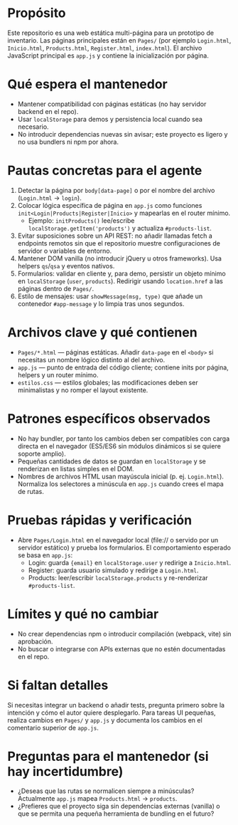 Propósito
=======
Este repositorio es una web estática multi-página para un prototipo de inventario. Las páginas principales están en `Pages/` (por ejemplo `Login.html`, `Inicio.html`, `Products.html`, `Register.html`, `index.html`). El archivo JavaScript principal es `app.js` y contiene la inicialización por página.

Qué espera el mantenedor
========================
- Mantener compatibilidad con páginas estáticas (no hay servidor backend en el repo).
- Usar `localStorage` para demos y persistencia local cuando sea necesario.
- No introducir dependencias nuevas sin avisar; este proyecto es ligero y no usa bundlers ni npm por ahora.

Pautas concretas para el agente
================================
1. Detectar la página por `body[data-page]` o por el nombre del archivo (`Login.html` → `login`).
2. Colocar lógica específica de página en `app.js` como funciones `init<Login|Products|Register|Inicio>` y mapearlas en el router mínimo.
   - Ejemplo: `initProducts()` lee/escribe `localStorage.getItem('products')` y actualiza `#products-list`.
3. Evitar suposiciones sobre un API REST: no añadir llamadas fetch a endpoints remotos sin que el repositorio muestre configuraciones de servidor o variables de entorno.
4. Mantener DOM vanilla (no introducir jQuery u otros frameworks). Usa helpers `qs`/`qsa` y eventos nativos.
5. Formularios: validar en cliente y, para demo, persistir un objeto mínimo en `localStorage` (`user`, `products`). Redirigir usando `location.href` a las páginas dentro de `Pages/`.
6. Estilo de mensajes: usar `showMessage(msg, type)` que añade un contenedor `#app-message` y lo limpia tras unos segundos.

Archivos clave y qué contienen
===============================
- `Pages/*.html` — páginas estáticas. Añadir `data-page` en el `<body>` si necesitas un nombre lógico distinto al del archivo.
- `app.js` — punto de entrada del código cliente; contiene inits por página, helpers y un router mínimo.
- `estilos.css` — estilos globales; las modificaciones deben ser minimalistas y no romper el layout existente.

Patrones específicos observados
==============================
- No hay bundler, por tanto los cambios deben ser compatibles con carga directa en el navegador (ES5/ES6 sin módulos dinámicos si se quiere soporte amplio).
- Pequeñas cantidades de datos se guardan en `localStorage` y se renderizan en listas simples en el DOM.
- Nombres de archivos HTML usan mayúscula inicial (p. ej. `Login.html`). Normaliza los selectores a minúscula en `app.js` cuando crees el mapa de rutas.

Pruebas rápidas y verificación
==============================
- Abre `Pages/Login.html` en el navegador local (file:// o servido por un servidor estático) y prueba los formularios. El comportamiento esperado se basa en `app.js`:
  - Login: guarda `{email}` en `localStorage.user` y redirige a `Inicio.html`.
  - Register: guarda usuario simulado y redirige a `Login.html`.
  - Products: leer/escribir `localStorage.products` y re-renderizar `#products-list`.

Límites y qué no cambiar
=========================
- No crear dependencias npm o introducir compilación (webpack, vite) sin aprobación.
- No buscar o integrarse con APIs externas que no estén documentadas en el repo.

Si faltan detalles
===================
Si necesitas integrar un backend o añadir tests, pregunta primero sobre la intención y cómo el autor quiere desplegarlo. Para tareas UI pequeñas, realiza cambios en `Pages/` y `app.js` y documenta los cambios en el comentario superior de `app.js`.

Preguntas para el mantenedor (si hay incertidumbre)
==================================================
- ¿Deseas que las rutas se normalicen siempre a minúsculas? Actualmente `app.js` mapea `Products.html` → `products`.
- ¿Prefieres que el proyecto siga sin dependencias externas (vanilla) o que se permita una pequeña herramienta de bundling en el futuro?
